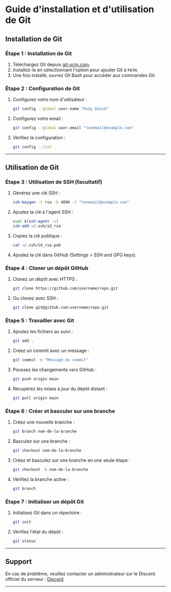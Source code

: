 # Guide d'installation et d'utilisation de Git

## Installation de Git

### Étape 1 : Installation de Git

1. Téléchargez Git depuis [git-scm.com](https://git-scm.com/).
2. Installez-le en sélectionnant l'option pour ajouter Git à `PATH`.
3. Une fois installé, ouvrez Git Bash pour accéder aux commandes Git.

### Étape 2 : Configuration de Git

1. Configurez votre nom d'utilisateur :
   ```bash
   git config --global user.name "Rudy David"
   ```

2. Configurez votre email :
   ```bash
   git config --global user.email "tonemail@example.com"
   ```

3. Vérifiez la configuration :
   ```bash
   git config --list
   ```

---

## Utilisation de Git

### Étape 3 : Utilisation de SSH (facultatif)

1. Générez une clé SSH :
   ```bash
   ssh-keygen -t rsa -b 4096 -C "tonemail@example.com"
   ```

2. Ajoutez la clé à l'agent SSH :
   ```bash
   eval $(ssh-agent -s) 
   ssh-add ~/.ssh/id_rsa
   ```

3. Copiez la clé publique :
   ```bash
   cat ~/.ssh/id_rsa.pub
   ```

4. Ajoutez la clé dans GitHub (Settings > SSH and GPG keys).

### Étape 4 : Cloner un dépôt GitHub

1. Clonez un dépôt avec HTTPS :
   ```bash
   git clone https://github.com/username/repo.git
   ```

2. Ou clonez avec SSH :
   ```bash
   git clone git@github.com:username/repo.git
   ```

### Étape 5 : Travailler avec Git

1. Ajoutez les fichiers au suivi :
   ```bash
   git add .
   ```

2. Créez un commit avec un message :
   ```bash
   git commit -m "Message du commit"
   ```

3. Poussez les changements vers GitHub :
   ```bash
   git push origin main
   ```

4. Récupérez les mises à jour du dépôt distant :
   ```bash
   git pull origin main
   ```

### Étape 6 : Créer et basculer sur une branche

1. Créez une nouvelle branche :
   ```bash
   git branch nom-de-la-branche
   ```

2. Basculez sur une branche :
   ```bash
   git checkout nom-de-la-branche
   ```

3. Créez et basculez sur une branche en une seule étape :
   ```bash
   git checkout -b nom-de-la-branche
   ```

4. Vérifiez la branche active :
   ```bash
   git branch
   ```

### Étape 7 : Initialiser un dépôt Git

1. Initialisez Git dans un répertoire :
   ```bash
   git init
   ```

2. Vérifiez l'état du dépôt :
   ```bash
   git status
   ```

---

## Support

En cas de problème, veuillez contacter un administrateur sur le Discord officiel du serveur :
[Discord](https://discord.gg/6ffyCYq3Ea).

---

